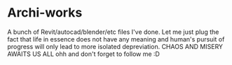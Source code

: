 # Archi-works
A bunch of Revit/autocad/blender/etc files I've done.
Let me just plug the fact that life in essence does not have any meaning and human's pursuit of progress will only lead to more isolated depreviation.
CHAOS AND MISERY AWAITS US ALL
ohh and don't forget to follow me :D
